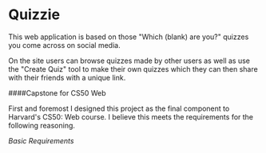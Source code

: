 # Quizzie 
This web application is based on those "Which (blank) 
are you?" quizzes you come across on social media.

On the site users can browse quizzes made by other 
users as well as use the "Create Quiz" tool to make 
their own quizzes which they can then share with
their friends with a unique link.

####Capstone for CS50 Web

First and foremost I designed this project as the final
component to Harvard's CS50: Web course.  I believe this
meets the requirements for the following reasoning.

*Basic Requirements*





